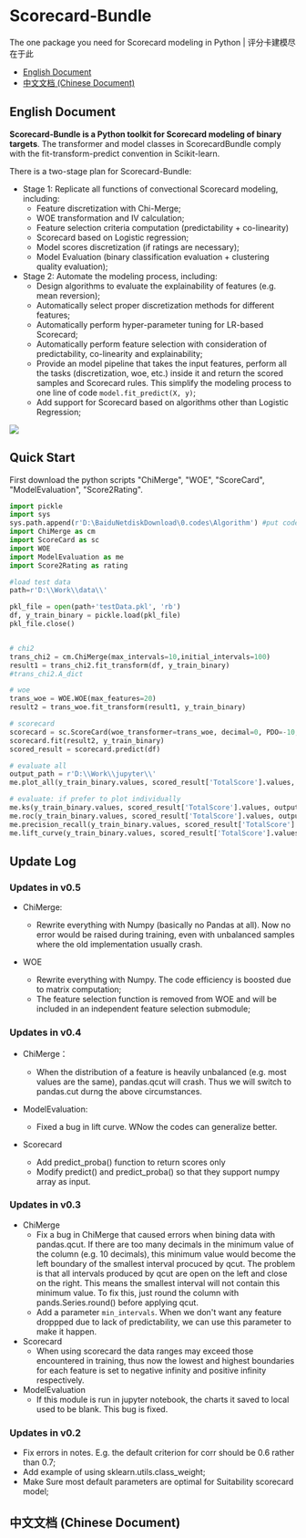 # Scorecard-Bundle

The one package you need for Scorecard modeling in Python | 评分卡建模尽在于此

- [English Document](#english-document)
- [中文文档  (Chinese Document)](#中文文档--chinese-document)

## English Document

**Scorecard-Bundle is a Python toolkit for Scorecard modeling of binary targets**. The transformer and model classes in ScorecardBundle comply with the fit-transform-predict convention in Scikit-learn.

There is a two-stage plan for Scorecard-Bundle:

- Stage 1: Replicate all functions of convectional Scorecard modeling, including:
  - Feature discretization with Chi-Merge;
  - WOE transformation and IV calculation;
  - Feature selection criteria computation (predictability + co-linearity)
  - Scorecard based on Logistic regression;
  - Model scores discretization (if ratings are necessary);
  - Model Evaluation (binary classification evaluation + clustering quality evaluation);
- Stage 2: Automate the modeling process, including:
  - Design algorithms to evaluate the explainability of features (e.g. mean reversion);
  - Automatically select proper discretization methods for different features;
  - Automatically perform hyper-parameter tuning for LR-based Scorecard;
  - Automatically perform feature selection with consideration of predictability, co-linearity and explainability;
  - Provide an model pipeline that takes the input features, perform all the tasks (discretization, woe, etc.) inside it and return the scored samples and Scorecard rules. This simplify the modeling process to one line of code `model.fit_predict(X, y)`;
  - Add support for Scorecard based on algorithms other than Logistic Regression;

<img src="https://github.com/Lantianzz/ScorecardBundle/blob/master/pics/framework.svg">

## Quick Start

First download the python scripts "ChiMerge", "WOE", "ScoreCard",  "ModelEvaluation",  "Score2Rating".

~~~python
import pickle
import sys
sys.path.append(r'D:\BaiduNetdiskDownload\0.codes\Algorithm') #put codes in this location
import ChiMerge as cm
import ScoreCard as sc
import WOE
import ModelEvaluation as me
import Score2Rating as rating

#load test data
path=r'D:\\Work\\data\\'

pkl_file = open(path+'testData.pkl', 'rb')
df, y_train_binary = pickle.load(pkl_file)
pkl_file.close()


# chi2
trans_chi2 = cm.ChiMerge(max_intervals=10,initial_intervals=100)
result1 = trans_chi2.fit_transform(df, y_train_binary)
#trans_chi2.A_dict

# woe
trans_woe = WOE.WOE(max_features=20)
result2 = trans_woe.fit_transform(result1, y_train_binary)

# scorecard 
scorecard = sc.ScoreCard(woe_transformer=trans_woe, decimal=0, PDO=-10, basePoints=60)
scorecard.fit(result2, y_train_binary)
scored_result = scorecard.predict(df)

# evaluate all
output_path = r'D:\\Work\\jupyter\\'
me.plot_all(y_train_binary.values, scored_result['TotalScore'].values, output_path=output_path)

# evaluate: if prefer to plot individually
me.ks(y_train_binary.values, scored_result['TotalScore'].values, output_path=output_path) 
me.roc(y_train_binary.values, scored_result['TotalScore'].values, output_path=output_path) 
me.precision_recall(y_train_binary.values, scored_result['TotalScore'].values, output_path=output_path) 
me.lift_curve(y_train_binary.values, scored_result['TotalScore'].values, output_path=output_path)
~~~

## Update Log

### Updates in v0.5

- ChiMerge:
  - Rewrite everything with Numpy (basically no Pandas at all). Now no error would be raised during training, even with unbalanced samples where the old implementation usually crash.

- WOE
  - Rewrite everything with Numpy. The code efficiency is boosted due to matrix computation;
  - The feature selection function is removed from WOE and will be included in an independent feature selection submodule;

### Updates in v0.4

- ChiMerge：
  - When the distribution of a feature is heavily unbalanced (e.g. most values are the same), pandas.qcut will crash. Thus we will switch to pandas.cut durng the above circumstances.
- ModelEvaluation:
  - Fixed a bug in lift curve. WNow the codes can generalize better.

- Scorecard
  - Add predict_proba() function to return scores only
  - Modify predict() and predict_proba() so that they support numpy array as input.

### Updates in v0.3

- ChiMerge
  - Fix a bug in ChiMerge that caused errors when bining data with pandas.qcut. If there are too many decimals in the minimum value of the column (e.g. 10 decimals), this minimum value would become the left boundary of the smallest interval procuced by qcut. The problem is that all intervals produced by qcut  are open on the left and close on the right. This means the smallest interval will not contain this minimum value.  To fix this, just round the column with pands.Series.round() before applying qcut.
  - Add a parameter `min_intervals`. When we don't want any feature droppped due to lack of predictability, we can use this parameter to make it happen.
- Scorecard
  - When using scorecard the data ranges may exceed those encountered in training, thus now the lowest and highest boundaries for each feature is set to negative infinity and positive infinity respectively.
- ModelEvaluation
  - If this module is run in jupyter notebook, the charts it saved to local used to be blank. This bug is fixed.

### Updates in v0.2

- Fix errors in notes. E.g. the default criterion for corr should be 0.6 rather than 0.7;
- Add example of using sklearn.utils.class_weight;
- Make Sure most default parameters  are optimal for Suitability scorecard model; 



## 中文文档  (Chinese Document)
